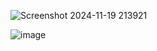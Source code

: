 ![Screenshot 2024-11-19 213921](https://github.com/user-attachments/assets/f4769ad3-aac6-4ce1-bde5-aeb1748c1550)


![image](https://github.com/user-attachments/assets/73562b01-c25f-46a6-a374-37db3bde8e35)

